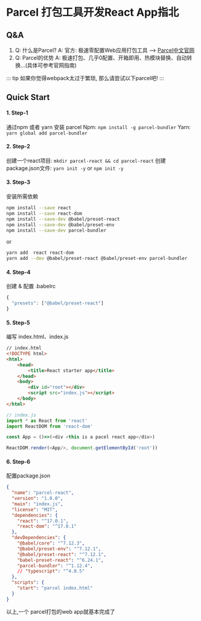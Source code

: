 # Parcel 打包工具开发React App指北

## Q&A
1. Q: 什么是Parcel?
A: 官方: 极速零配置Web应用打包工具 --> [Parcel中文官网](https://zh.parceljs.org/)
2. Q: Parcel的优势
A: 极速打包、几乎0配置、开箱即用、热模块替换、自动转换...(具体可参考官网指南)

::: tip
如果你觉得webpack太过于繁琐, 那么请尝试以下parcel吧!
:::

## Quick Start
#### 1. Step-1
通过npm 或者 yarn 安装 parcel
Npm:
`npm install -g parcel-bundler`
Yarn:
`yarn global add parcel-bundler`

#### 2. Step-2
创建一个react项目:
`mkdir parcel-react && cd parcel-react`
创建package.json文件:
`yarn init -y`
or
`npm init -y`

#### 3. Step-3
安装所需依赖
```bash
npm install --save react
npm install --save react-dom
npm install --save-dev @babel/preset-react
npm install --save-dev @babel/preset-env
npm install --save-dev parcel-bundler
```
or
```bash
yarn add  react react-dom
yarn add --dev @babel/preset-react @babel/preset-env parcel-bundler
```
#### 4. Step-4
创建 & 配置 .babelrc
```javascript
{
  "presets": ["@babel/preset-react"]
}
```
#### 5. Step-5
编写 index.html、index.js
```html
// index.html
<!DOCTYPE html>
<html>
    <head>
        <title>React starter app</title>
    </head>
    <body>
        <div id="root"></div>
        <script src="index.js"></script>
    </body>
</html>
```

```javascript
// index.js
import * as React from 'react'
import ReactDOM from 'react-dom'

const App = ()=>(<div >this is a pacel react app</div>)

ReactDOM.render(<App/>, document.getElementById('root'))
```
#### 6. Step-6
配置package.json
```json
{
  "name": "parcel-react",
  "version": "1.0.0",
  "main": "index.js",
  "license": "MIT",
  "dependencies": {
    "react": "^17.0.1",
    "react-dom": "^17.0.1"
  },
  "devDependencies": {
    "@babel/core": "^7.12.3",
    "@babel/preset-env": "^7.12.1",
    "@babel/preset-react": "^7.12.1",
    "babel-preset-react": "^6.24.1",
    "parcel-bundler": "^1.12.4",
    // "typescript": "^4.0.5"
  },
  "scripts": {
    "start": "parcel index.html"
  }
}

```
以上,一个 parcel打包的web app就基本完成了
